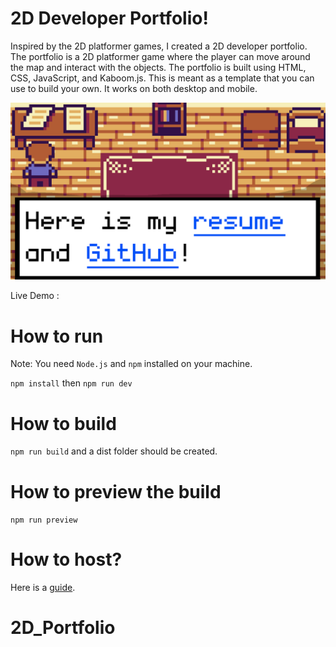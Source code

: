 # 2D Developer Portfolio!

Inspired by the 2D platformer games, I created a 2D developer portfolio. The portfolio is a 2D platformer game where the player can move around the map and interact with the objects. The portfolio is built using HTML, CSS, JavaScript, and Kaboom.js. This is meant as a template that you can use to build your own. It works on both desktop
and mobile.

![A screenshot of the project](./2Dthumbnail.png)

Live Demo :

# How to run

Note: You need `Node.js` and `npm` installed on your machine.

`npm install` then `npm run dev`

# How to build

`npm run build` and a dist folder should be created.

# How to preview the build

`npm run preview`

# How to host?

Here is a [guide](HOW_TO_DEPLOY.MD).
# 2D_Portfolio
